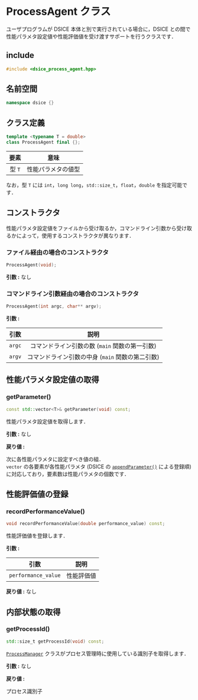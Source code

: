 # ProcessAgent クラス

ユーザプログラムが DSICE 本体と別で実行されている場合に，DSICE との間で性能パラメタ設定値や性能評価値を受け渡すサポートを行うクラスです．

## include

``` cpp
#include <dsice_process_agent.hpp>
```

## 名前空間

``` cpp
namespace dsice {}
```

## クラス定義

``` cpp
template <typename T = double>
class ProcessAgent final {};
```

|要素|意味|
|:-:|:-:|
|型 `T`|性能パラメタの値型|

なお，型 `T` には `int`，`long long`，`std::size_t`，`float`，`double` を指定可能です．

## コンストラクタ

性能パラメタ設定値をファイルから受け取るか，コマンドライン引数から受け取るかによって，使用するコンストラクタが異なります．

### ファイル経由の場合のコンストラクタ

``` cpp
ProcessAgent(void);
```

**引数 :** なし

### コマンドライン引数経由の場合のコンストラクタ

``` cpp
ProcessAgent(int argc, char** argv);
```

**引数 :**

|引数|説明|
|:-:|:-:|
|`argc`|コマンドライン引数の数 (`main` 関数の第一引数)|
|`argv`|コマンドライン引数の中身 (`main` 関数の第二引数)|

## 性能パラメタ設定値の取得

### getParameter()

``` cpp
const std::vector<T>& getParameter(void) const;
```

性能パラメタ設定値を取得します．

**引数 :** なし

**戻り値 :**

次に各性能パラメタに設定すべき値の組．  
`vector` の各要素が各性能パラメタ (DSICE の [`appendParameter()`](./cpp_tuner.md#appendparameter) による登録順) に対応しており，要素数は性能パラメタの個数です．

## 性能評価値の登録

### recordPerformanceValue()

``` cpp
void recordPerformanceValue(double performance_value) const;
```

性能評価値を登録します．

**引数 :**

|引数|説明|
|:-:|:-:|
|`performance_value`|性能評価値|

**戻り値 :** なし

## 内部状態の取得

### getProcessId()

``` cpp
std::size_t getProcessId(void) const;
```

[`ProcessManager`](./cpp_process_manager.md) クラスがプロセス管理時に使用している識別子を取得します．

**引数 :** なし

**戻り値 :**

プロセス識別子
